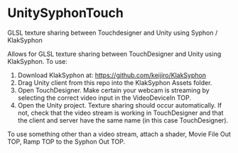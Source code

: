 # UnitySyphonTouch
GLSL texture sharing between Touchdesigner and Unity using Syphon / KlakSyphon

Allows for GLSL texture sharing between TouchDesigner and Unity using KlakSyphon. 
To use:
1. Download KlakSyphon at: https://github.com/keijiro/KlakSyphon
2. Drag Unity client from this repo into the KlakSyphon Assets folder.
3. Open TouchDesigner. Make certain your webcam is streaming by selecting the correct video input in the VideoDeviceIn TOP. 
4. Open the Unity project. Texture sharing should occur automatically. If not, check that the video stream is working in TouchDesigner and that the client and server have the same name (in this case TouchDesigner). 

To use something other than a video stream, attach a shader, Movie File Out TOP, Ramp TOP to the Syphon Out TOP. 
